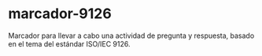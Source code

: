 # marcador-9126
Marcador para llevar a cabo una actividad de pregunta y respuesta, basado en el tema del estándar ISO/IEC 9126.
